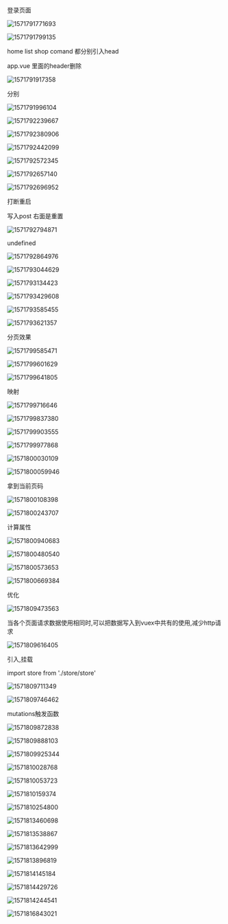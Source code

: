 登录页面

![1571791771693](C:\Users\Administrator\AppData\Roaming\Typora\typora-user-images\1571791771693.png)

![1571791799135](C:\Users\Administrator\AppData\Roaming\Typora\typora-user-images\1571791799135.png)

home  list shop comand 都分别引入head

app.vue 里面的header删除

![1571791917358](C:\Users\Administrator\AppData\Roaming\Typora\typora-user-images\1571791917358.png)

分别

![1571791996104](C:\Users\Administrator\AppData\Roaming\Typora\typora-user-images\1571791996104.png)

![1571792239667](C:\Users\Administrator\AppData\Roaming\Typora\typora-user-images\1571792239667.png)

![1571792380906](C:\Users\Administrator\AppData\Roaming\Typora\typora-user-images\1571792380906.png)

![1571792442099](C:\Users\Administrator\AppData\Roaming\Typora\typora-user-images\1571792442099.png)

![1571792572345](C:\Users\Administrator\AppData\Roaming\Typora\typora-user-images\1571792572345.png)



![1571792657140](C:\Users\Administrator\AppData\Roaming\Typora\typora-user-images\1571792657140.png)

![1571792696952](C:\Users\Administrator\AppData\Roaming\Typora\typora-user-images\1571792696952.png)

打断重启

写入post    右面是重置

![1571792794871](C:\Users\Administrator\AppData\Roaming\Typora\typora-user-images\1571792794871.png)

undefined

![1571792864976](C:\Users\Administrator\AppData\Roaming\Typora\typora-user-images\1571792864976.png)

![1571793044629](C:\Users\Administrator\AppData\Roaming\Typora\typora-user-images\1571793044629.png)

![1571793134423](C:\Users\Administrator\AppData\Roaming\Typora\typora-user-images\1571793134423.png)

![1571793429608](C:\Users\Administrator\AppData\Roaming\Typora\typora-user-images\1571793429608.png)

![1571793585455](C:\Users\Administrator\AppData\Roaming\Typora\typora-user-images\1571793585455.png)

![1571793621357](E:\qianduan\four\houtai12\image\1571793621357.png)

分页效果

![1571799585471](C:\Users\Administrator\AppData\Roaming\Typora\typora-user-images\1571799585471.png)



![1571799601629](C:\Users\Administrator\AppData\Roaming\Typora\typora-user-images\1571799601629.png)

![1571799641805](C:\Users\Administrator\AppData\Roaming\Typora\typora-user-images\1571799641805.png)

映射

![1571799716646](C:\Users\Administrator\AppData\Roaming\Typora\typora-user-images\1571799716646.png)

![1571799837380](C:\Users\Administrator\AppData\Roaming\Typora\typora-user-images\1571799837380.png)

![1571799903555](C:\Users\Administrator\AppData\Roaming\Typora\typora-user-images\1571799903555.png)

![1571799977868](C:\Users\Administrator\AppData\Roaming\Typora\typora-user-images\1571799977868.png)



![1571800030109](C:\Users\Administrator\AppData\Roaming\Typora\typora-user-images\1571800030109.png)



![1571800059946](C:\Users\Administrator\AppData\Roaming\Typora\typora-user-images\1571800059946.png)

拿到当前页码

![1571800108398](C:\Users\Administrator\AppData\Roaming\Typora\typora-user-images\1571800108398.png)

![1571800243707](C:\Users\Administrator\AppData\Roaming\Typora\typora-user-images\1571800243707.png)

计算属性

![1571800940683](C:\Users\Administrator\AppData\Roaming\Typora\typora-user-images\1571800940683.png)

![1571800480540](C:\Users\Administrator\AppData\Roaming\Typora\typora-user-images\1571800480540.png)

![1571800573653](C:\Users\Administrator\AppData\Roaming\Typora\typora-user-images\1571800573653.png)



![1571800669384](C:\Users\Administrator\AppData\Roaming\Typora\typora-user-images\1571800669384.png)



优化

![1571809473563](C:\Users\Administrator\AppData\Roaming\Typora\typora-user-images\1571809473563.png)

当各个页面请求数据使用相同时,可以把数据写入到vuex中共有的使用,减少http请求

![1571809616405](C:\Users\Administrator\AppData\Roaming\Typora\typora-user-images\1571809616405.png)

引入,挂载

import store from './store/store'

![1571809711349](C:\Users\Administrator\AppData\Roaming\Typora\typora-user-images\1571809711349.png)



![1571809746462](C:\Users\Administrator\AppData\Roaming\Typora\typora-user-images\1571809746462.png)

mutations触发函数

![1571809872838](C:\Users\Administrator\AppData\Roaming\Typora\typora-user-images\1571809872838.png)

![1571809888103](C:\Users\Administrator\AppData\Roaming\Typora\typora-user-images\1571809888103.png)

![1571809925344](C:\Users\Administrator\AppData\Roaming\Typora\typora-user-images\1571809925344.png)

![1571810028768](C:\Users\Administrator\AppData\Roaming\Typora\typora-user-images\1571810028768.png)

![1571810053723](C:\Users\Administrator\AppData\Roaming\Typora\typora-user-images\1571810053723.png)



![1571810159374](C:\Users\Administrator\AppData\Roaming\Typora\typora-user-images\1571810159374.png)

![1571810254800](C:\Users\Administrator\AppData\Roaming\Typora\typora-user-images\1571810254800.png)



![1571813460698](C:\Users\Administrator\AppData\Roaming\Typora\typora-user-images\1571813460698.png)

![1571813538867](C:\Users\Administrator\AppData\Roaming\Typora\typora-user-images\1571813538867.png)

![1571813642999](C:\Users\Administrator\AppData\Roaming\Typora\typora-user-images\1571813642999.png)

![1571813896819](C:\Users\Administrator\AppData\Roaming\Typora\typora-user-images\1571813896819.png)



![1571814145184](C:\Users\Administrator\AppData\Roaming\Typora\typora-user-images\1571814145184.png)

![1571814429726](C:\Users\Administrator\AppData\Roaming\Typora\typora-user-images\1571814429726.png)

![1571814244541](C:\Users\Administrator\AppData\Roaming\Typora\typora-user-images\1571814244541.png)





![1571816843021](C:\Users\Administrator\AppData\Roaming\Typora\typora-user-images\1571816843021.png)





















